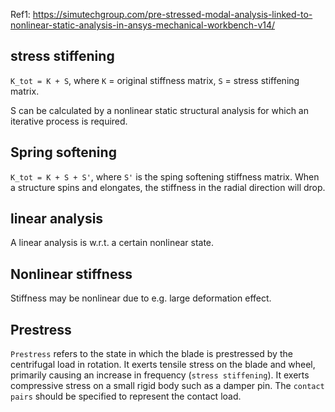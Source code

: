 
Ref1: https://simutechgroup.com/pre-stressed-modal-analysis-linked-to-nonlinear-static-analysis-in-ansys-mechanical-workbench-v14/

## stress stiffening

`K_tot = K + S`, where `K` = original stiffness matrix, `S` = stress stiffening matrix.

S can be calculated by a nonlinear static structural analysis for which an iterative process is required.

## Spring softening

`K_tot = K + S + S'`, where `S'` is the sping softening stiffness matrix. When a structure spins and elongates, the stiffness in the radial direction will drop.

## linear analysis

A linear analysis is w.r.t. a certain nonlinear state.

## Nonlinear stiffness

Stiffness may be nonlinear due to e.g. large deformation effect.

## Prestress

`Prestress` refers to the state in which the blade is prestressed by the centrifugal load in rotation. It exerts tensile stress on the blade and wheel, primarily causing an increase in frequency (`stress stiffening`). It exerts compressive stress on a small rigid body such as a damper pin. The `contact pairs` should be specified to represent the contact load. 